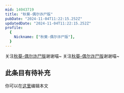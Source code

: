 ```yaml
---
mid: 14043719
title: "秋葵-偶尔诈尸版"
pubDate: "2024-11-04T11:22:15.252Z"
updatedDate: "2024-11-04T11:22:15.252Z"
profile:
  {
    Nickname: ["秋葵-偶尔诈尸版"],
  }
---
```


关注[秋葵-偶尔诈尸版](https://space.bilibili.com/14043719)谢谢喵~ 关注[秋葵-偶尔诈尸版](https://space.bilibili.com/14043719)谢谢喵~

## 此条目有待补充
你可以在[这里](https://github.com/Yuhanawa/VTuber.ICU-Content/edit/master/v/秋葵-偶尔诈尸版/index.md)编辑本文
